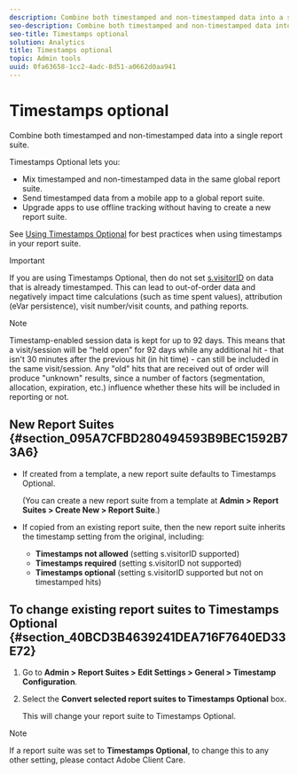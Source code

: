 ```yaml
---
description: Combine both timestamped and non-timestamped data into a single report suite.
seo-description: Combine both timestamped and non-timestamped data into a single report suite.
seo-title: Timestamps optional
solution: Analytics
title: Timestamps optional
topic: Admin tools
uuid: 0fa63658-1cc2-4adc-8d51-a0662d0aa941
---
```


# Timestamps optional

Combine both timestamped and non-timestamped data into a single report suite.

Timestamps Optional lets you:

* Mix timestamped and non-timestamped data in the same global report suite. 
* Send timestamped data from a mobile app to a global report suite. 
* Upgrade apps to use offline tracking without having to create a new report suite.

See [Using Timestamps Optional](/help/implement/js-implementation/timestamps-overview.md) for best practices when using timestamps in your report suite.

>[!IMPORTANT]
>
>If you are using Timestamps Optional, then do not set [s.visitorID](https://marketing.adobe.com/resources/help/en_US/sc/implement/?f=visid_custom) on data that is already timestamped. This can lead to out-of-order data and negatively impact time calculations (such as time spent values), attribution (eVar persistence), visit number/visit counts, and pathing reports.

>[!NOTE]
>
>Timestamp-enabled session data is kept for up to 92 days. This means that a visit/session will be “held open” for 92 days while any additional hit - that isn't 30 minutes after the previous hit (in hit time) - can still be included in the same visit/session. Any "old" hits that are received out of order will produce "unknown" results, since a number of factors (segmentation, allocation, expiration, etc.) influence whether these hits will be included in reporting or not. 

## New Report Suites {#section_095A7CFBD280494593B9BEC1592B73A6}

* If created from a template, a new report suite defaults to Timestamps Optional.

  (You can create a new report suite from a template at **Admin > Report Suites > Create New > Report Suite**.) 
* If copied from an existing report suite, then the new report suite inherits the timestamp setting from the original, including:

    * **Timestamps not allowed** (setting s.visitorID supported) 
    * **Timestamps required** (setting s.visitorID not supported) 
    * **Timestamps optional** (setting s.visitorID supported but not on timestamped hits)

## To change existing report suites to Timestamps Optional {#section_40BCD3B4639241DEA716F7640ED33E72}

1. Go to **Admin > Report Suites > Edit Settings > General > Timestamp Configuration**. 
1. Select the **Convert selected report suites to Timestamps Optional** box.

   This will change your report suite to Timestamps Optional.

>[!NOTE]
>
>If a report suite was set to **Timestamps Optional**, to change this to any other setting, please contact Adobe Client Care.

